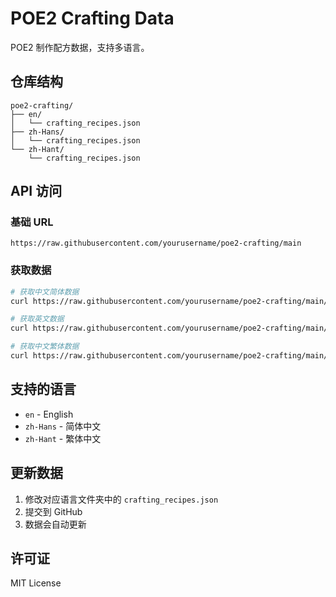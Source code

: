 # POE2 Crafting Data

POE2 制作配方数据，支持多语言。

## 仓库结构

```
poe2-crafting/
├── en/
│   └── crafting_recipes.json
├── zh-Hans/
│   └── crafting_recipes.json
└── zh-Hant/
    └── crafting_recipes.json
```

## API 访问

### 基础 URL
```
https://raw.githubusercontent.com/yourusername/poe2-crafting/main
```

### 获取数据
```bash
# 获取中文简体数据
curl https://raw.githubusercontent.com/yourusername/poe2-crafting/main/zh-Hans/crafting_recipes.json

# 获取英文数据
curl https://raw.githubusercontent.com/yourusername/poe2-crafting/main/en/crafting_recipes.json

# 获取中文繁体数据
curl https://raw.githubusercontent.com/yourusername/poe2-crafting/main/zh-Hant/crafting_recipes.json
```

## 支持的语言

- `en` - English
- `zh-Hans` - 简体中文
- `zh-Hant` - 繁体中文

## 更新数据

1. 修改对应语言文件夹中的 `crafting_recipes.json`
2. 提交到 GitHub
3. 数据会自动更新

## 许可证

MIT License

